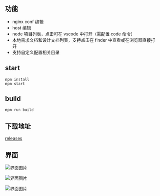 ## 功能

- nginx conf 编辑
- host 编辑
- node 项目列表，点击可在 vscode 中打开（需配置 code 命令）
- 本地需求文档和设计文档列表，支持点击在 finder 中查看或在浏览器直接打开
- 支持自定义配置相关目录

## start

```shell
npm install
npm start
```

## build

```shell
npm run build
```

## 下载地址

[releases](https://github.com/iblq/nginx-editor/releases)

## 界面

![界面图片](https://github.com/iblq/nginx-editor/blob/master/assets/images/nginx.png)

![界面图片](https://github.com/iblq/WF/blob/master/assets/images/project.png)

![界面图片](https://github.com/iblq/WF/blob/master/assets/images/setting.png)
